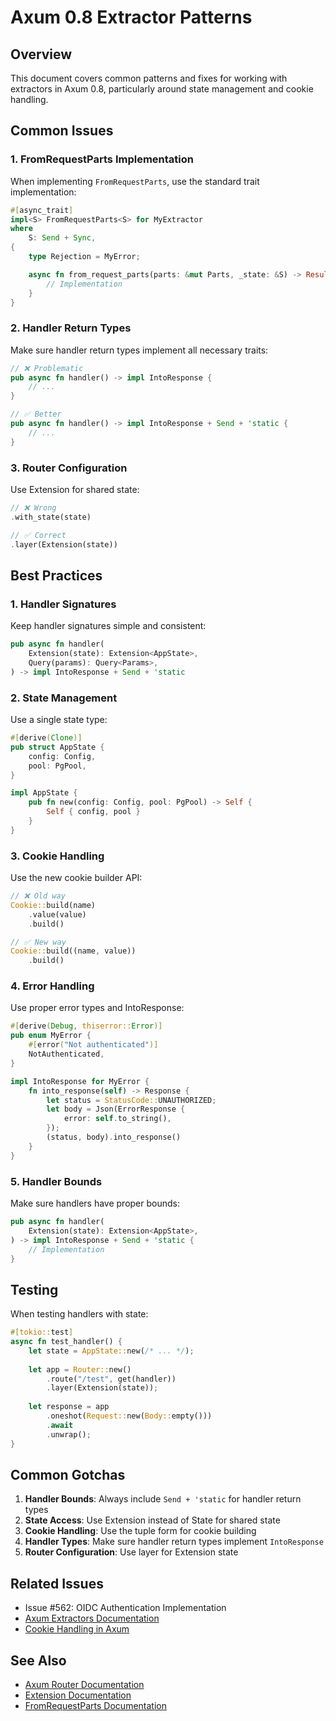 # Axum 0.8 Extractor Patterns

## Overview
This document covers common patterns and fixes for working with extractors in Axum 0.8, particularly around state management and cookie handling.

## Common Issues

### 1. FromRequestParts Implementation
When implementing `FromRequestParts`, use the standard trait implementation:

```rust
#[async_trait]
impl<S> FromRequestParts<S> for MyExtractor
where
    S: Send + Sync,
{
    type Rejection = MyError;

    async fn from_request_parts(parts: &mut Parts, _state: &S) -> Result<Self, Self::Rejection> {
        // Implementation
    }
}
```

### 2. Handler Return Types
Make sure handler return types implement all necessary traits:

```rust
// ❌ Problematic
pub async fn handler() -> impl IntoResponse {
    // ...
}

// ✅ Better
pub async fn handler() -> impl IntoResponse + Send + 'static {
    // ...
}
```

### 3. Router Configuration
Use Extension for shared state:

```rust
// ❌ Wrong
.with_state(state)

// ✅ Correct
.layer(Extension(state))
```

## Best Practices

### 1. Handler Signatures
Keep handler signatures simple and consistent:

```rust
pub async fn handler(
    Extension(state): Extension<AppState>,
    Query(params): Query<Params>,
) -> impl IntoResponse + Send + 'static
```

### 2. State Management
Use a single state type:

```rust
#[derive(Clone)]
pub struct AppState {
    config: Config,
    pool: PgPool,
}

impl AppState {
    pub fn new(config: Config, pool: PgPool) -> Self {
        Self { config, pool }
    }
}
```

### 3. Cookie Handling
Use the new cookie builder API:

```rust
// ❌ Old way
Cookie::build(name)
    .value(value)
    .build()

// ✅ New way
Cookie::build((name, value))
    .build()
```

### 4. Error Handling
Use proper error types and IntoResponse:

```rust
#[derive(Debug, thiserror::Error)]
pub enum MyError {
    #[error("Not authenticated")]
    NotAuthenticated,
}

impl IntoResponse for MyError {
    fn into_response(self) -> Response {
        let status = StatusCode::UNAUTHORIZED;
        let body = Json(ErrorResponse {
            error: self.to_string(),
        });
        (status, body).into_response()
    }
}
```

### 5. Handler Bounds
Make sure handlers have proper bounds:

```rust
pub async fn handler(
    Extension(state): Extension<AppState>,
) -> impl IntoResponse + Send + 'static {
    // Implementation
}
```

## Testing

When testing handlers with state:

```rust
#[tokio::test]
async fn test_handler() {
    let state = AppState::new(/* ... */);
    
    let app = Router::new()
        .route("/test", get(handler))
        .layer(Extension(state));
    
    let response = app
        .oneshot(Request::new(Body::empty()))
        .await
        .unwrap();
}
```

## Common Gotchas

1. **Handler Bounds**: Always include `Send + 'static` for handler return types
2. **State Access**: Use Extension instead of State for shared state
3. **Cookie Handling**: Use the tuple form for cookie building
4. **Handler Types**: Make sure handler return types implement `IntoResponse`
5. **Router Configuration**: Use layer for Extension state

## Related Issues
- Issue #562: OIDC Authentication Implementation
- [Axum Extractors Documentation](https://docs.rs/axum/0.8/axum/extract/index.html)
- [Cookie Handling in Axum](https://docs.rs/axum-extra/latest/axum_extra/extract/cookie/index.html)

## See Also
- [Axum Router Documentation](https://docs.rs/axum/0.8/axum/struct.Router.html)
- [Extension Documentation](https://docs.rs/axum/0.8/axum/extract/struct.Extension.html)
- [FromRequestParts Documentation](https://docs.rs/axum/0.8/axum/extract/trait.FromRequestParts.html)